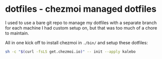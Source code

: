 # dotfiles - chezmoi managed dotfiles 

I used to use a bare git repo to manage my dotfiles with a separate branch for each machine I had custom setup on, but that was too much of a chore to maintain.

All in one kick off to install chezmoi in `./bin/` and setup these dotfiles:

```sh
sh -c "$(curl -fsLS get.chezmoi.io)" -- init --apply kalebo 
```
